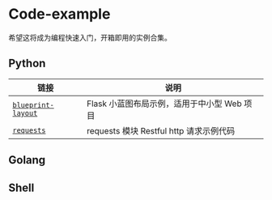 # Code-example

希望这将成为编程快速入门，开箱即用的实例合集。

## Python
| 链接        | 说明       |
| ---------- | ---------- |
| [`blueprint-layout`](https://github.com/PokeyBoa/code-example/tree/master/python/flask/blueprintLayout)  | Flask 小蓝图布局示例，适用于中小型 Web 项目 |
| [`requests`](https://github.com/PokeyBoa/code-example/tree/master/python/requests) | requests 模块 Restful http 请求示例代码 |



## Golang



## Shell

